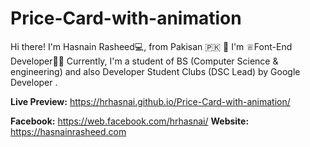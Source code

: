 # Price-Card-with-animation

Hi there! 
I'm Hasnain Rasheed💻, from Pakisan 🇵🇰 👋
I'm ♕Font-End Developer👨‍💻 Currently, 
I'm a student of BS (Computer Science & engineering) 
and also Developer Student Clubs (DSC Lead) by Google Developer .



**Live Preview:**  https://hrhasnai.github.io/Price-Card-with-animation/



**Facebook:**
https://web.facebook.com/hrhasnai/
**Website:** 
https://hasnainrasheed.com
